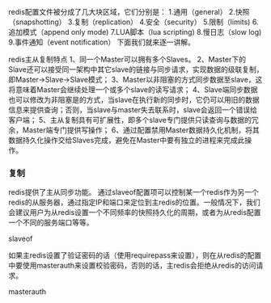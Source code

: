 redis配置文件被分成了几大块区域，它们分别是：
1.通用（general）
2.快照（snapshotting）
3.复制（replication）
4.安全（security）
5.限制（limits)
6.追加模式（append only mode)
7.LUA脚本（lua scripting)
8.慢日志（slow log)
9.事件通知（event notification）
下面我们就来逐一讲解。

redis主从复制特点
1、同一个Master可以拥有多个Slaves。
2、Master下的Slave还可以接受同一架构中其它slave的链接与同步请求，实现数据的级联复制，即Master->Slave->Slave模式；
3、Master以非阻塞的方式同步数据至slave，这将意味着Master会继续处理一个或多个slave的读写请求；
4、Slave端同步数据也可以修改为非阻塞是的方式，当slave在执行新的同步时，它仍可以用旧的数据信息来提供查询；否则，当slave与master失去联系时，slave会返回一个错误给客户端；
5、主从复制具有可扩展性，即多个slave专门提供只读查询与数据的冗余，Master端专门提供写操作；
6、通过配置禁用Master数据持久化机制，将其数据持久化操作交给Slaves完成，避免在Master中要有独立的进程来完成此操作。

### 复制
redis提供了主从同步功能。
通过slaveof配置项可以控制某一个redis作为另一个redis的从服务器，通过指定IP和端口来定位到主redis的位置。一般情况下，我们会建议用户为从redis设置一个不同频率的快照持久化的周期，或者为从redis配置一个不同的服务端口等等。

slaveof <masterip> <masterport>

如果主redis设置了验证密码的话（使用requirepass来设置），则在从redis的配置中要使用masterauth来设置校验密码，否则的话，主redis会拒绝从redis的访问请求。

masterauth <master-password>
